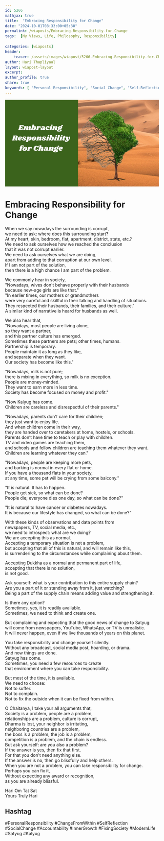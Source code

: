 ```yaml
---        
id: 5266 
mathjax: true        
title:  "Embracing Responsibility for Change"        
date: "2024-10-01T08:33:00+05:30"        
permalink: /wiaposts/Embracing-Responsibility-for-Change
tags:  [My Views, Life, Philosophy, Responsibility]         
        
categories: [wiaposts] 
header:        
    teaser: /assets/images/wiapost/5266-Embracing-Responsibility-for-Change.jpg        
author: Hari Thapliyaal        
layout: wiapost-layout        
excerpt:        
author_profile: true        
share: true
keywords: [ "Personal Responsibility", "Social Change", "Self-Reflection", "Accountability", "Change from Within", "Inner Growth", "Society and Corruption", "Modern Life Problems", "Fixing Society", "Satyug and Kalyug"]     
--- 
```


![Embracing Responsibility for Change](/assets/images/wiapost/5266-Embracing-Responsibility-for-Change.jpg)   
   
# Embracing Responsibility for Change      
   
When we say nowadays the surrounding is corrupt,  
we need to ask: where does this surrounding start?  
At my heart, skin, bedroom, flat, apartment, district, state, etc.?  
We need to ask ourselves how we reached the conclusion  
that it was not corrupt earlier.  
We need to ask ourselves what we are doing,  
apart from adding to that corruption at our own level.  
If I am not part of the solution,  
then there is a high chance I am part of the problem.

We commonly hear in society,  
"Nowadays, wives don't behave properly with their husbands  
because new-age girls are like that."  
"In earlier times, our mothers or grandmothers  
were very careful and skillful in their talking and handling of situations.  
They respected their husbands, their families, and their culture."  
A similar kind of narrative is heard for husbands as well.

We also hear that,  
"Nowadays, most people are living alone,  
so they want a partner,  
and this partner culture has emerged.  
Sometimes these partners are pets; other times, humans.  
Partnership is temporary.  
People maintain it as long as they like,  
and separate when they want.  
Our society has become like this."

"Nowadays, milk is not pure;  
there is mixing in everything, so milk is no exception.  
People are money-minded.  
They want to earn more in less time.  
Society has become focused on money and profit."

"Now Kalyug has come.  
Children are careless and disrespectful of their parents."

"Nowadays, parents don't care for their children;  
they just want to enjoy life.  
And when children come in their way,  
they are handed over to caretakers at home, hostels, or schools.  
Parents don’t have time to teach or play with children.  
TV and video games are teaching them,  
and schools and fellow children are teaching them whatever they want.  
Children are learning whatever they can."

"Nowadays, people are keeping more pets,  
and barking is normal in every flat or home.  
If you have a thousand flats in your society,  
at any time, some pet will be crying from some balcony."

"It is natural. It has to happen.  
People get sick, so what can be done?  
People die; everyone dies one day, so what can be done?"

"It is natural to have cancer or diabetes nowadays.  
It is because our lifestyle has changed, so what can be done?"

With these kinds of observations and data points from  
newspapers, TV, social media, etc.,  
we need to introspect: what are we doing?  
We are accepting this as normal.  
Accepting a temporary situation is not a problem,  
but accepting that all of this is natural, and will remain like this,  
is surrendering to the circumstances while complaining about them.

Accepting Dukkha as a normal and permanent part of life,  
accepting that there is no solution,  
is not good.

Ask yourself: what is your contribution to this entire supply chain?  
Are you a part of it or standing away from it, just watching?  
Being a part of the supply chain means adding value and strengthening it.

Is there any option?  
Sometimes, yes, it is readily available.  
Sometimes, we need to think and create one.

But complaining and expecting that the good news of change to Satyug  
will come from newspapers, YouTube, WhatsApp, or TV is unrealistic.  
It will never happen, even if we live thousands of years on this planet.

You take responsibility and change yourself silently.  
Without any broadcast, social media post, hoarding, or drama.  
And now things are done.  
Satyug has come.  
Sometimes, you need a few resources to create  
that environment where you can take responsibility.

But most of the time, it is available.  
We need to choose:  
Not to suffer.  
Not to complain.  
Not to fix the outside when it can be fixed from within.

O Chaitanya, I take your all arguments that,  
Society is a problem, people are a problem,  
relationships are a problem, culture is corrupt,  
Dharma is lost, your neighbor is irritating,  
neighboring countries are a problem,  
the boss is a problem, the job is a problem,  
competition is a problem, and the chain is endless.  
But ask yourself: are you also a problem?  
If the answer is yes, then fix that first.  
For that you don't need anything else.  
If the answer is no, then go blissfully and help others.  
When you are not a problem, you can take responsibility for change.  
Perhaps you can fix it,  
Without expecting any award or recognition,  
as you are already blissful.

Hari Om Tat Sat   
Yours Truly Hari

## Hashtag 
#PersonalResponsibility #ChangeFromWithin #SelfReflection #SocialChange #Accountability #InnerGrowth #FixingSociety #ModernLife #Satyug #Kalyug